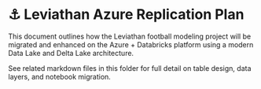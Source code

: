 # ⚓ Leviathan Azure Replication Plan

This document outlines how the Leviathan football modeling project will be migrated and enhanced on the Azure + Databricks platform using a modern Data Lake and Delta Lake architecture.

See related markdown files in this folder for full detail on table design, data layers, and notebook migration.
